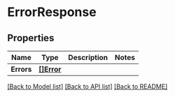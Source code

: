 # ErrorResponse

## Properties

Name | Type | Description | Notes
------------ | ------------- | ------------- | -------------
**Errors** | [**[]Error**](Error.md) |  | 

[[Back to Model list]](../README.md#documentation-for-models) [[Back to API list]](../README.md#documentation-for-api-endpoints) [[Back to README]](../README.md)


